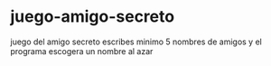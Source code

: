 # juego-amigo-secreto
juego del amigo secreto
escribes minimo 5 nombres de amigos y el programa escogera un nombre al azar
